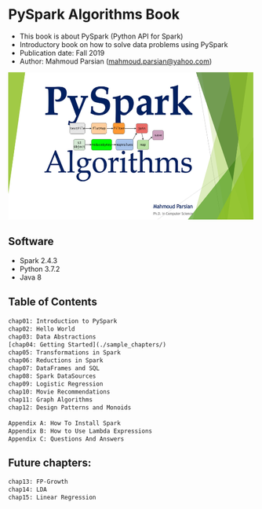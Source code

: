 # PySpark Algorithms Book

* This book is about PySpark (Python API for Spark)
* Introductory book on how to solve data problems using PySpark
* Publication date: Fall 2019
* Author: Mahmoud Parsian (<mahmoud.parsian@yahoo.com>)

<img src="./images/pyspark_algorithms.jpg" alt="drawing" width="500" height="300"/>

## Software

* Spark 2.4.3
* Python 3.7.2
* Java 8

## Table of Contents
````
chap01: Introduction to PySpark
chap02: Hello World
chap03: Data Abstractions
[chap04: Getting Started](./sample_chapters/)
chap05: Transformations in Spark
chap06: Reductions in Spark
chap07: DataFrames and SQL
chap08: Spark DataSources
chap09: Logistic Regression
chap10: Movie Recommendations
chap11: Graph Algorithms
chap12: Design Patterns and Monoids

Appendix A: How To Install Spark
Appendix B: How to Use Lambda Expressions
Appendix C: Questions And Answers
````

## Future chapters:

````
chap13: FP-Growth
chap14: LDA
chap15: Linear Regression
````
